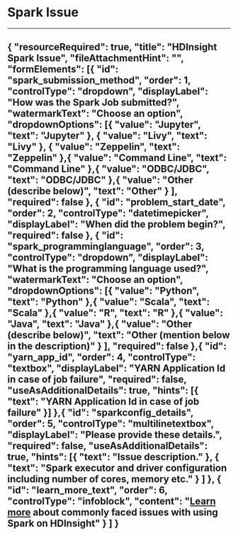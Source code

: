 <properties
	pageTitle="HDInsight Spark Issue"
	description="HDInsight Spark Issue"
	authors="bharathsreenivas"
	selfHelpType="problemScopingQuestions"
	supportTopicIds="32511212,32511213,32511216,32511215"
	productPesIds="15078"
	cloudEnvironments="public"
	schemaVersion="1"
/>


# Spark Issue
---
{
	"resourceRequired": true,
	"title": "HDInsight Spark Issue",
	"fileAttachmentHint": "",
	"formElements": [{
			"id": "spark_submission_method",
			"order": 1,
			"controlType": "dropdown",
			"displayLabel": "How was the Spark Job submitted?",
			"watermarkText": "Choose an option",
			"dropdownOptions": [{
					"value": "Jupyter",
					"text": "Jupyter"
				}, {
					"value": "Livy",
					"text": "Livy"
				}, {
					"value": "Zeppelin",
					"text": "Zeppelin"
				},{
					"value": "Command Line",
					"text": "Command Line"
				},{
					"value": "ODBC/JDBC",
					"text": "ODBC/JDBC"
				},{
					"value": "Other (describe below)",
					"text": "Other"
				}
			],
			"required": false
		}, {
			"id": "problem_start_date",
			"order": 2,
			"controlType": "datetimepicker",
			"displayLabel": "When did the problem begin?",
			"required": false
		}, {
			"id": "spark_programminglanguage",
			"order": 3,
			"controlType": "dropdown",
			"displayLabel": "What is the programming language used?",
			"watermarkText": "Choose an option",
			"dropdownOptions": [{
					"value": "Python",
					"text": "Python"
				},{
					"value": "Scala",
					"text": "Scala"
				},{
					"value": "R",
					"text": "R"
				},{
					"value": "Java",
					"text": "Java"
				},{
					"value": "Other (describe below)",
					"text": "Other (mention below in the description)"
				}
			],
			"required": false
		},{
			"id": "yarn_app_id",
			"order": 4,
			"controlType": "textbox",
			"displayLabel": "YARN Application Id in case of job failure",
			"required": false,
			"useAsAdditionalDetails": true,
			"hints": [{
					"text": "YARN Application Id in case of job failure"
				}]
		},{
			"id": "sparkconfig_details",
			"order": 5,
			"controlType": "multilinetextbox",
			"displayLabel": "Please provide these details.",
			"required": false,
			"useAsAdditionalDetails": true,
			"hints": [{
					"text": "Issue description."
				}, {
					"text": "Spark executor and driver configuration including number of cores, memory etc."
				}
			]
		}, {
			"id": "learn_more_text",
			"order": 6,
			"controlType": "infoblock",
			"content": "<a href='https://hdinsight.github.io/spark/spark-landing'>Learn more</a> about commonly faced issues with using Spark on HDInsight"
		}
	]
}
---